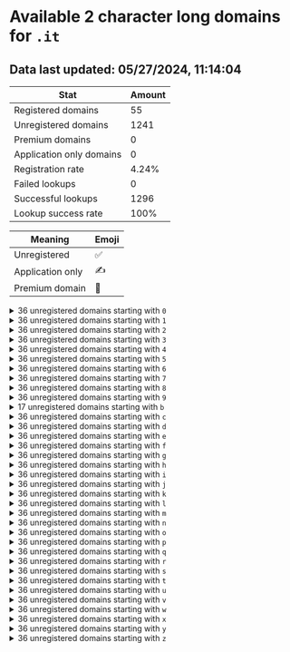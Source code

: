 # Available 2 character long domains for `.it`

## Data last updated: 05/27/2024, 11:14:04

|Stat|Amount|
|--|--|
|Registered domains|55|
|Unregistered domains|1241|
|Premium domains|0|
|Application only domains|0|
|Registration rate|4.24%|
|Failed lookups|0|
|Successful lookups|1296|
|Lookup success rate|100%|


|Meaning|Emoji|
|--|--|
|Unregistered|:white_check_mark:|
|Application only|:writing_hand:|
|Premium domain|:gem:|

<details>
<summary>36 unregistered domains starting with <bold><code>0</code></bold></summary>

|Type|Domain|
|--|--|
|:white_check_mark:|`00.it`|
|:white_check_mark:|`01.it`|
|:white_check_mark:|`02.it`|
|:white_check_mark:|`03.it`|
|:white_check_mark:|`04.it`|
|:white_check_mark:|`05.it`|
|:white_check_mark:|`06.it`|
|:white_check_mark:|`07.it`|
|:white_check_mark:|`08.it`|
|:white_check_mark:|`09.it`|
|:white_check_mark:|`0a.it`|
|:white_check_mark:|`0b.it`|
|:white_check_mark:|`0c.it`|
|:white_check_mark:|`0d.it`|
|:white_check_mark:|`0e.it`|
|:white_check_mark:|`0f.it`|
|:white_check_mark:|`0g.it`|
|:white_check_mark:|`0h.it`|
|:white_check_mark:|`0i.it`|
|:white_check_mark:|`0j.it`|
|:white_check_mark:|`0k.it`|
|:white_check_mark:|`0l.it`|
|:white_check_mark:|`0m.it`|
|:white_check_mark:|`0n.it`|
|:white_check_mark:|`0o.it`|
|:white_check_mark:|`0p.it`|
|:white_check_mark:|`0q.it`|
|:white_check_mark:|`0r.it`|
|:white_check_mark:|`0s.it`|
|:white_check_mark:|`0t.it`|
|:white_check_mark:|`0u.it`|
|:white_check_mark:|`0v.it`|
|:white_check_mark:|`0w.it`|
|:white_check_mark:|`0x.it`|
|:white_check_mark:|`0y.it`|
|:white_check_mark:|`0z.it`|
</details>
<details>
<summary>36 unregistered domains starting with <bold><code>1</code></bold></summary>

|Type|Domain|
|--|--|
|:white_check_mark:|`10.it`|
|:white_check_mark:|`11.it`|
|:white_check_mark:|`12.it`|
|:white_check_mark:|`13.it`|
|:white_check_mark:|`14.it`|
|:white_check_mark:|`15.it`|
|:white_check_mark:|`16.it`|
|:white_check_mark:|`17.it`|
|:white_check_mark:|`18.it`|
|:white_check_mark:|`19.it`|
|:white_check_mark:|`1a.it`|
|:white_check_mark:|`1b.it`|
|:white_check_mark:|`1c.it`|
|:white_check_mark:|`1d.it`|
|:white_check_mark:|`1e.it`|
|:white_check_mark:|`1f.it`|
|:white_check_mark:|`1g.it`|
|:white_check_mark:|`1h.it`|
|:white_check_mark:|`1i.it`|
|:white_check_mark:|`1j.it`|
|:white_check_mark:|`1k.it`|
|:white_check_mark:|`1l.it`|
|:white_check_mark:|`1m.it`|
|:white_check_mark:|`1n.it`|
|:white_check_mark:|`1o.it`|
|:white_check_mark:|`1p.it`|
|:white_check_mark:|`1q.it`|
|:white_check_mark:|`1r.it`|
|:white_check_mark:|`1s.it`|
|:white_check_mark:|`1t.it`|
|:white_check_mark:|`1u.it`|
|:white_check_mark:|`1v.it`|
|:white_check_mark:|`1w.it`|
|:white_check_mark:|`1x.it`|
|:white_check_mark:|`1y.it`|
|:white_check_mark:|`1z.it`|
</details>
<details>
<summary>36 unregistered domains starting with <bold><code>2</code></bold></summary>

|Type|Domain|
|--|--|
|:white_check_mark:|`20.it`|
|:white_check_mark:|`21.it`|
|:white_check_mark:|`22.it`|
|:white_check_mark:|`23.it`|
|:white_check_mark:|`24.it`|
|:white_check_mark:|`25.it`|
|:white_check_mark:|`26.it`|
|:white_check_mark:|`27.it`|
|:white_check_mark:|`28.it`|
|:white_check_mark:|`29.it`|
|:white_check_mark:|`2a.it`|
|:white_check_mark:|`2b.it`|
|:white_check_mark:|`2c.it`|
|:white_check_mark:|`2d.it`|
|:white_check_mark:|`2e.it`|
|:white_check_mark:|`2f.it`|
|:white_check_mark:|`2g.it`|
|:white_check_mark:|`2h.it`|
|:white_check_mark:|`2i.it`|
|:white_check_mark:|`2j.it`|
|:white_check_mark:|`2k.it`|
|:white_check_mark:|`2l.it`|
|:white_check_mark:|`2m.it`|
|:white_check_mark:|`2n.it`|
|:white_check_mark:|`2o.it`|
|:white_check_mark:|`2p.it`|
|:white_check_mark:|`2q.it`|
|:white_check_mark:|`2r.it`|
|:white_check_mark:|`2s.it`|
|:white_check_mark:|`2t.it`|
|:white_check_mark:|`2u.it`|
|:white_check_mark:|`2v.it`|
|:white_check_mark:|`2w.it`|
|:white_check_mark:|`2x.it`|
|:white_check_mark:|`2y.it`|
|:white_check_mark:|`2z.it`|
</details>
<details>
<summary>36 unregistered domains starting with <bold><code>3</code></bold></summary>

|Type|Domain|
|--|--|
|:white_check_mark:|`30.it`|
|:white_check_mark:|`31.it`|
|:white_check_mark:|`32.it`|
|:white_check_mark:|`33.it`|
|:white_check_mark:|`34.it`|
|:white_check_mark:|`35.it`|
|:white_check_mark:|`36.it`|
|:white_check_mark:|`37.it`|
|:white_check_mark:|`38.it`|
|:white_check_mark:|`39.it`|
|:white_check_mark:|`3a.it`|
|:white_check_mark:|`3b.it`|
|:white_check_mark:|`3c.it`|
|:white_check_mark:|`3d.it`|
|:white_check_mark:|`3e.it`|
|:white_check_mark:|`3f.it`|
|:white_check_mark:|`3g.it`|
|:white_check_mark:|`3h.it`|
|:white_check_mark:|`3i.it`|
|:white_check_mark:|`3j.it`|
|:white_check_mark:|`3k.it`|
|:white_check_mark:|`3l.it`|
|:white_check_mark:|`3m.it`|
|:white_check_mark:|`3n.it`|
|:white_check_mark:|`3o.it`|
|:white_check_mark:|`3p.it`|
|:white_check_mark:|`3q.it`|
|:white_check_mark:|`3r.it`|
|:white_check_mark:|`3s.it`|
|:white_check_mark:|`3t.it`|
|:white_check_mark:|`3u.it`|
|:white_check_mark:|`3v.it`|
|:white_check_mark:|`3w.it`|
|:white_check_mark:|`3x.it`|
|:white_check_mark:|`3y.it`|
|:white_check_mark:|`3z.it`|
</details>
<details>
<summary>36 unregistered domains starting with <bold><code>4</code></bold></summary>

|Type|Domain|
|--|--|
|:white_check_mark:|`40.it`|
|:white_check_mark:|`41.it`|
|:white_check_mark:|`42.it`|
|:white_check_mark:|`43.it`|
|:white_check_mark:|`44.it`|
|:white_check_mark:|`45.it`|
|:white_check_mark:|`46.it`|
|:white_check_mark:|`47.it`|
|:white_check_mark:|`48.it`|
|:white_check_mark:|`49.it`|
|:white_check_mark:|`4a.it`|
|:white_check_mark:|`4b.it`|
|:white_check_mark:|`4c.it`|
|:white_check_mark:|`4d.it`|
|:white_check_mark:|`4e.it`|
|:white_check_mark:|`4f.it`|
|:white_check_mark:|`4g.it`|
|:white_check_mark:|`4h.it`|
|:white_check_mark:|`4i.it`|
|:white_check_mark:|`4j.it`|
|:white_check_mark:|`4k.it`|
|:white_check_mark:|`4l.it`|
|:white_check_mark:|`4m.it`|
|:white_check_mark:|`4n.it`|
|:white_check_mark:|`4o.it`|
|:white_check_mark:|`4p.it`|
|:white_check_mark:|`4q.it`|
|:white_check_mark:|`4r.it`|
|:white_check_mark:|`4s.it`|
|:white_check_mark:|`4t.it`|
|:white_check_mark:|`4u.it`|
|:white_check_mark:|`4v.it`|
|:white_check_mark:|`4w.it`|
|:white_check_mark:|`4x.it`|
|:white_check_mark:|`4y.it`|
|:white_check_mark:|`4z.it`|
</details>
<details>
<summary>36 unregistered domains starting with <bold><code>5</code></bold></summary>

|Type|Domain|
|--|--|
|:white_check_mark:|`50.it`|
|:white_check_mark:|`51.it`|
|:white_check_mark:|`52.it`|
|:white_check_mark:|`53.it`|
|:white_check_mark:|`54.it`|
|:white_check_mark:|`55.it`|
|:white_check_mark:|`56.it`|
|:white_check_mark:|`57.it`|
|:white_check_mark:|`58.it`|
|:white_check_mark:|`59.it`|
|:white_check_mark:|`5a.it`|
|:white_check_mark:|`5b.it`|
|:white_check_mark:|`5c.it`|
|:white_check_mark:|`5d.it`|
|:white_check_mark:|`5e.it`|
|:white_check_mark:|`5f.it`|
|:white_check_mark:|`5g.it`|
|:white_check_mark:|`5h.it`|
|:white_check_mark:|`5i.it`|
|:white_check_mark:|`5j.it`|
|:white_check_mark:|`5k.it`|
|:white_check_mark:|`5l.it`|
|:white_check_mark:|`5m.it`|
|:white_check_mark:|`5n.it`|
|:white_check_mark:|`5o.it`|
|:white_check_mark:|`5p.it`|
|:white_check_mark:|`5q.it`|
|:white_check_mark:|`5r.it`|
|:white_check_mark:|`5s.it`|
|:white_check_mark:|`5t.it`|
|:white_check_mark:|`5u.it`|
|:white_check_mark:|`5v.it`|
|:white_check_mark:|`5w.it`|
|:white_check_mark:|`5x.it`|
|:white_check_mark:|`5y.it`|
|:white_check_mark:|`5z.it`|
</details>
<details>
<summary>36 unregistered domains starting with <bold><code>6</code></bold></summary>

|Type|Domain|
|--|--|
|:white_check_mark:|`60.it`|
|:white_check_mark:|`61.it`|
|:white_check_mark:|`62.it`|
|:white_check_mark:|`63.it`|
|:white_check_mark:|`64.it`|
|:white_check_mark:|`65.it`|
|:white_check_mark:|`66.it`|
|:white_check_mark:|`67.it`|
|:white_check_mark:|`68.it`|
|:white_check_mark:|`69.it`|
|:white_check_mark:|`6a.it`|
|:white_check_mark:|`6b.it`|
|:white_check_mark:|`6c.it`|
|:white_check_mark:|`6d.it`|
|:white_check_mark:|`6e.it`|
|:white_check_mark:|`6f.it`|
|:white_check_mark:|`6g.it`|
|:white_check_mark:|`6h.it`|
|:white_check_mark:|`6i.it`|
|:white_check_mark:|`6j.it`|
|:white_check_mark:|`6k.it`|
|:white_check_mark:|`6l.it`|
|:white_check_mark:|`6m.it`|
|:white_check_mark:|`6n.it`|
|:white_check_mark:|`6o.it`|
|:white_check_mark:|`6p.it`|
|:white_check_mark:|`6q.it`|
|:white_check_mark:|`6r.it`|
|:white_check_mark:|`6s.it`|
|:white_check_mark:|`6t.it`|
|:white_check_mark:|`6u.it`|
|:white_check_mark:|`6v.it`|
|:white_check_mark:|`6w.it`|
|:white_check_mark:|`6x.it`|
|:white_check_mark:|`6y.it`|
|:white_check_mark:|`6z.it`|
</details>
<details>
<summary>36 unregistered domains starting with <bold><code>7</code></bold></summary>

|Type|Domain|
|--|--|
|:white_check_mark:|`70.it`|
|:white_check_mark:|`71.it`|
|:white_check_mark:|`72.it`|
|:white_check_mark:|`73.it`|
|:white_check_mark:|`74.it`|
|:white_check_mark:|`75.it`|
|:white_check_mark:|`76.it`|
|:white_check_mark:|`77.it`|
|:white_check_mark:|`78.it`|
|:white_check_mark:|`79.it`|
|:white_check_mark:|`7a.it`|
|:white_check_mark:|`7b.it`|
|:white_check_mark:|`7c.it`|
|:white_check_mark:|`7d.it`|
|:white_check_mark:|`7e.it`|
|:white_check_mark:|`7f.it`|
|:white_check_mark:|`7g.it`|
|:white_check_mark:|`7h.it`|
|:white_check_mark:|`7i.it`|
|:white_check_mark:|`7j.it`|
|:white_check_mark:|`7k.it`|
|:white_check_mark:|`7l.it`|
|:white_check_mark:|`7m.it`|
|:white_check_mark:|`7n.it`|
|:white_check_mark:|`7o.it`|
|:white_check_mark:|`7p.it`|
|:white_check_mark:|`7q.it`|
|:white_check_mark:|`7r.it`|
|:white_check_mark:|`7s.it`|
|:white_check_mark:|`7t.it`|
|:white_check_mark:|`7u.it`|
|:white_check_mark:|`7v.it`|
|:white_check_mark:|`7w.it`|
|:white_check_mark:|`7x.it`|
|:white_check_mark:|`7y.it`|
|:white_check_mark:|`7z.it`|
</details>
<details>
<summary>36 unregistered domains starting with <bold><code>8</code></bold></summary>

|Type|Domain|
|--|--|
|:white_check_mark:|`80.it`|
|:white_check_mark:|`81.it`|
|:white_check_mark:|`82.it`|
|:white_check_mark:|`83.it`|
|:white_check_mark:|`84.it`|
|:white_check_mark:|`85.it`|
|:white_check_mark:|`86.it`|
|:white_check_mark:|`87.it`|
|:white_check_mark:|`88.it`|
|:white_check_mark:|`89.it`|
|:white_check_mark:|`8a.it`|
|:white_check_mark:|`8b.it`|
|:white_check_mark:|`8c.it`|
|:white_check_mark:|`8d.it`|
|:white_check_mark:|`8e.it`|
|:white_check_mark:|`8f.it`|
|:white_check_mark:|`8g.it`|
|:white_check_mark:|`8h.it`|
|:white_check_mark:|`8i.it`|
|:white_check_mark:|`8j.it`|
|:white_check_mark:|`8k.it`|
|:white_check_mark:|`8l.it`|
|:white_check_mark:|`8m.it`|
|:white_check_mark:|`8n.it`|
|:white_check_mark:|`8o.it`|
|:white_check_mark:|`8p.it`|
|:white_check_mark:|`8q.it`|
|:white_check_mark:|`8r.it`|
|:white_check_mark:|`8s.it`|
|:white_check_mark:|`8t.it`|
|:white_check_mark:|`8u.it`|
|:white_check_mark:|`8v.it`|
|:white_check_mark:|`8w.it`|
|:white_check_mark:|`8x.it`|
|:white_check_mark:|`8y.it`|
|:white_check_mark:|`8z.it`|
</details>
<details>
<summary>36 unregistered domains starting with <bold><code>9</code></bold></summary>

|Type|Domain|
|--|--|
|:white_check_mark:|`90.it`|
|:white_check_mark:|`91.it`|
|:white_check_mark:|`92.it`|
|:white_check_mark:|`93.it`|
|:white_check_mark:|`94.it`|
|:white_check_mark:|`95.it`|
|:white_check_mark:|`96.it`|
|:white_check_mark:|`97.it`|
|:white_check_mark:|`98.it`|
|:white_check_mark:|`99.it`|
|:white_check_mark:|`9a.it`|
|:white_check_mark:|`9b.it`|
|:white_check_mark:|`9c.it`|
|:white_check_mark:|`9d.it`|
|:white_check_mark:|`9e.it`|
|:white_check_mark:|`9f.it`|
|:white_check_mark:|`9g.it`|
|:white_check_mark:|`9h.it`|
|:white_check_mark:|`9i.it`|
|:white_check_mark:|`9j.it`|
|:white_check_mark:|`9k.it`|
|:white_check_mark:|`9l.it`|
|:white_check_mark:|`9m.it`|
|:white_check_mark:|`9n.it`|
|:white_check_mark:|`9o.it`|
|:white_check_mark:|`9p.it`|
|:white_check_mark:|`9q.it`|
|:white_check_mark:|`9r.it`|
|:white_check_mark:|`9s.it`|
|:white_check_mark:|`9t.it`|
|:white_check_mark:|`9u.it`|
|:white_check_mark:|`9v.it`|
|:white_check_mark:|`9w.it`|
|:white_check_mark:|`9x.it`|
|:white_check_mark:|`9y.it`|
|:white_check_mark:|`9z.it`|
</details>
<details>
<summary>17 unregistered domains starting with <bold><code>b</code></bold></summary>

|Type|Domain|
|--|--|
|:white_check_mark:|`b0.it`|
|:white_check_mark:|`b1.it`|
|:white_check_mark:|`b2.it`|
|:white_check_mark:|`b3.it`|
|:white_check_mark:|`b4.it`|
|:white_check_mark:|`b5.it`|
|:white_check_mark:|`b6.it`|
|:white_check_mark:|`b7.it`|
|:white_check_mark:|`b8.it`|
|:white_check_mark:|`b9.it`|
|:white_check_mark:|`bt.it`|
|:white_check_mark:|`bu.it`|
|:white_check_mark:|`bv.it`|
|:white_check_mark:|`bw.it`|
|:white_check_mark:|`bx.it`|
|:white_check_mark:|`by.it`|
|:white_check_mark:|`bz.it`|
</details>
<details>
<summary>36 unregistered domains starting with <bold><code>c</code></bold></summary>

|Type|Domain|
|--|--|
|:white_check_mark:|`c0.it`|
|:white_check_mark:|`c1.it`|
|:white_check_mark:|`c2.it`|
|:white_check_mark:|`c3.it`|
|:white_check_mark:|`c4.it`|
|:white_check_mark:|`c5.it`|
|:white_check_mark:|`c6.it`|
|:white_check_mark:|`c7.it`|
|:white_check_mark:|`c8.it`|
|:white_check_mark:|`c9.it`|
|:white_check_mark:|`ca.it`|
|:white_check_mark:|`cb.it`|
|:white_check_mark:|`cc.it`|
|:white_check_mark:|`cd.it`|
|:white_check_mark:|`ce.it`|
|:white_check_mark:|`cf.it`|
|:white_check_mark:|`cg.it`|
|:white_check_mark:|`ch.it`|
|:white_check_mark:|`ci.it`|
|:white_check_mark:|`cj.it`|
|:white_check_mark:|`ck.it`|
|:white_check_mark:|`cl.it`|
|:white_check_mark:|`cm.it`|
|:white_check_mark:|`cn.it`|
|:white_check_mark:|`co.it`|
|:white_check_mark:|`cp.it`|
|:white_check_mark:|`cq.it`|
|:white_check_mark:|`cr.it`|
|:white_check_mark:|`cs.it`|
|:white_check_mark:|`ct.it`|
|:white_check_mark:|`cu.it`|
|:white_check_mark:|`cv.it`|
|:white_check_mark:|`cw.it`|
|:white_check_mark:|`cx.it`|
|:white_check_mark:|`cy.it`|
|:white_check_mark:|`cz.it`|
</details>
<details>
<summary>36 unregistered domains starting with <bold><code>d</code></bold></summary>

|Type|Domain|
|--|--|
|:white_check_mark:|`d0.it`|
|:white_check_mark:|`d1.it`|
|:white_check_mark:|`d2.it`|
|:white_check_mark:|`d3.it`|
|:white_check_mark:|`d4.it`|
|:white_check_mark:|`d5.it`|
|:white_check_mark:|`d6.it`|
|:white_check_mark:|`d7.it`|
|:white_check_mark:|`d8.it`|
|:white_check_mark:|`d9.it`|
|:white_check_mark:|`da.it`|
|:white_check_mark:|`db.it`|
|:white_check_mark:|`dc.it`|
|:white_check_mark:|`dd.it`|
|:white_check_mark:|`de.it`|
|:white_check_mark:|`df.it`|
|:white_check_mark:|`dg.it`|
|:white_check_mark:|`dh.it`|
|:white_check_mark:|`di.it`|
|:white_check_mark:|`dj.it`|
|:white_check_mark:|`dk.it`|
|:white_check_mark:|`dl.it`|
|:white_check_mark:|`dm.it`|
|:white_check_mark:|`dn.it`|
|:white_check_mark:|`do.it`|
|:white_check_mark:|`dp.it`|
|:white_check_mark:|`dq.it`|
|:white_check_mark:|`dr.it`|
|:white_check_mark:|`ds.it`|
|:white_check_mark:|`dt.it`|
|:white_check_mark:|`du.it`|
|:white_check_mark:|`dv.it`|
|:white_check_mark:|`dw.it`|
|:white_check_mark:|`dx.it`|
|:white_check_mark:|`dy.it`|
|:white_check_mark:|`dz.it`|
</details>
<details>
<summary>36 unregistered domains starting with <bold><code>e</code></bold></summary>

|Type|Domain|
|--|--|
|:white_check_mark:|`e0.it`|
|:white_check_mark:|`e1.it`|
|:white_check_mark:|`e2.it`|
|:white_check_mark:|`e3.it`|
|:white_check_mark:|`e4.it`|
|:white_check_mark:|`e5.it`|
|:white_check_mark:|`e6.it`|
|:white_check_mark:|`e7.it`|
|:white_check_mark:|`e8.it`|
|:white_check_mark:|`e9.it`|
|:white_check_mark:|`ea.it`|
|:white_check_mark:|`eb.it`|
|:white_check_mark:|`ec.it`|
|:white_check_mark:|`ed.it`|
|:white_check_mark:|`ee.it`|
|:white_check_mark:|`ef.it`|
|:white_check_mark:|`eg.it`|
|:white_check_mark:|`eh.it`|
|:white_check_mark:|`ei.it`|
|:white_check_mark:|`ej.it`|
|:white_check_mark:|`ek.it`|
|:white_check_mark:|`el.it`|
|:white_check_mark:|`em.it`|
|:white_check_mark:|`en.it`|
|:white_check_mark:|`eo.it`|
|:white_check_mark:|`ep.it`|
|:white_check_mark:|`eq.it`|
|:white_check_mark:|`er.it`|
|:white_check_mark:|`es.it`|
|:white_check_mark:|`et.it`|
|:white_check_mark:|`eu.it`|
|:white_check_mark:|`ev.it`|
|:white_check_mark:|`ew.it`|
|:white_check_mark:|`ex.it`|
|:white_check_mark:|`ey.it`|
|:white_check_mark:|`ez.it`|
</details>
<details>
<summary>36 unregistered domains starting with <bold><code>f</code></bold></summary>

|Type|Domain|
|--|--|
|:white_check_mark:|`f0.it`|
|:white_check_mark:|`f1.it`|
|:white_check_mark:|`f2.it`|
|:white_check_mark:|`f3.it`|
|:white_check_mark:|`f4.it`|
|:white_check_mark:|`f5.it`|
|:white_check_mark:|`f6.it`|
|:white_check_mark:|`f7.it`|
|:white_check_mark:|`f8.it`|
|:white_check_mark:|`f9.it`|
|:white_check_mark:|`fa.it`|
|:white_check_mark:|`fb.it`|
|:white_check_mark:|`fc.it`|
|:white_check_mark:|`fd.it`|
|:white_check_mark:|`fe.it`|
|:white_check_mark:|`ff.it`|
|:white_check_mark:|`fg.it`|
|:white_check_mark:|`fh.it`|
|:white_check_mark:|`fi.it`|
|:white_check_mark:|`fj.it`|
|:white_check_mark:|`fk.it`|
|:white_check_mark:|`fl.it`|
|:white_check_mark:|`fm.it`|
|:white_check_mark:|`fn.it`|
|:white_check_mark:|`fo.it`|
|:white_check_mark:|`fp.it`|
|:white_check_mark:|`fq.it`|
|:white_check_mark:|`fr.it`|
|:white_check_mark:|`fs.it`|
|:white_check_mark:|`ft.it`|
|:white_check_mark:|`fu.it`|
|:white_check_mark:|`fv.it`|
|:white_check_mark:|`fw.it`|
|:white_check_mark:|`fx.it`|
|:white_check_mark:|`fy.it`|
|:white_check_mark:|`fz.it`|
</details>
<details>
<summary>36 unregistered domains starting with <bold><code>g</code></bold></summary>

|Type|Domain|
|--|--|
|:white_check_mark:|`g0.it`|
|:white_check_mark:|`g1.it`|
|:white_check_mark:|`g2.it`|
|:white_check_mark:|`g3.it`|
|:white_check_mark:|`g4.it`|
|:white_check_mark:|`g5.it`|
|:white_check_mark:|`g6.it`|
|:white_check_mark:|`g7.it`|
|:white_check_mark:|`g8.it`|
|:white_check_mark:|`g9.it`|
|:white_check_mark:|`ga.it`|
|:white_check_mark:|`gb.it`|
|:white_check_mark:|`gc.it`|
|:white_check_mark:|`gd.it`|
|:white_check_mark:|`ge.it`|
|:white_check_mark:|`gf.it`|
|:white_check_mark:|`gg.it`|
|:white_check_mark:|`gh.it`|
|:white_check_mark:|`gi.it`|
|:white_check_mark:|`gj.it`|
|:white_check_mark:|`gk.it`|
|:white_check_mark:|`gl.it`|
|:white_check_mark:|`gm.it`|
|:white_check_mark:|`gn.it`|
|:white_check_mark:|`go.it`|
|:white_check_mark:|`gp.it`|
|:white_check_mark:|`gq.it`|
|:white_check_mark:|`gr.it`|
|:white_check_mark:|`gs.it`|
|:white_check_mark:|`gt.it`|
|:white_check_mark:|`gu.it`|
|:white_check_mark:|`gv.it`|
|:white_check_mark:|`gw.it`|
|:white_check_mark:|`gx.it`|
|:white_check_mark:|`gy.it`|
|:white_check_mark:|`gz.it`|
</details>
<details>
<summary>36 unregistered domains starting with <bold><code>h</code></bold></summary>

|Type|Domain|
|--|--|
|:white_check_mark:|`h0.it`|
|:white_check_mark:|`h1.it`|
|:white_check_mark:|`h2.it`|
|:white_check_mark:|`h3.it`|
|:white_check_mark:|`h4.it`|
|:white_check_mark:|`h5.it`|
|:white_check_mark:|`h6.it`|
|:white_check_mark:|`h7.it`|
|:white_check_mark:|`h8.it`|
|:white_check_mark:|`h9.it`|
|:white_check_mark:|`ha.it`|
|:white_check_mark:|`hb.it`|
|:white_check_mark:|`hc.it`|
|:white_check_mark:|`hd.it`|
|:white_check_mark:|`he.it`|
|:white_check_mark:|`hf.it`|
|:white_check_mark:|`hg.it`|
|:white_check_mark:|`hh.it`|
|:white_check_mark:|`hi.it`|
|:white_check_mark:|`hj.it`|
|:white_check_mark:|`hk.it`|
|:white_check_mark:|`hl.it`|
|:white_check_mark:|`hm.it`|
|:white_check_mark:|`hn.it`|
|:white_check_mark:|`ho.it`|
|:white_check_mark:|`hp.it`|
|:white_check_mark:|`hq.it`|
|:white_check_mark:|`hr.it`|
|:white_check_mark:|`hs.it`|
|:white_check_mark:|`ht.it`|
|:white_check_mark:|`hu.it`|
|:white_check_mark:|`hv.it`|
|:white_check_mark:|`hw.it`|
|:white_check_mark:|`hx.it`|
|:white_check_mark:|`hy.it`|
|:white_check_mark:|`hz.it`|
</details>
<details>
<summary>36 unregistered domains starting with <bold><code>i</code></bold></summary>

|Type|Domain|
|--|--|
|:white_check_mark:|`i0.it`|
|:white_check_mark:|`i1.it`|
|:white_check_mark:|`i2.it`|
|:white_check_mark:|`i3.it`|
|:white_check_mark:|`i4.it`|
|:white_check_mark:|`i5.it`|
|:white_check_mark:|`i6.it`|
|:white_check_mark:|`i7.it`|
|:white_check_mark:|`i8.it`|
|:white_check_mark:|`i9.it`|
|:white_check_mark:|`ia.it`|
|:white_check_mark:|`ib.it`|
|:white_check_mark:|`ic.it`|
|:white_check_mark:|`id.it`|
|:white_check_mark:|`ie.it`|
|:white_check_mark:|`if.it`|
|:white_check_mark:|`ig.it`|
|:white_check_mark:|`ih.it`|
|:white_check_mark:|`ii.it`|
|:white_check_mark:|`ij.it`|
|:white_check_mark:|`ik.it`|
|:white_check_mark:|`il.it`|
|:white_check_mark:|`im.it`|
|:white_check_mark:|`in.it`|
|:white_check_mark:|`io.it`|
|:white_check_mark:|`ip.it`|
|:white_check_mark:|`iq.it`|
|:white_check_mark:|`ir.it`|
|:white_check_mark:|`is.it`|
|:white_check_mark:|`it.it`|
|:white_check_mark:|`iu.it`|
|:white_check_mark:|`iv.it`|
|:white_check_mark:|`iw.it`|
|:white_check_mark:|`ix.it`|
|:white_check_mark:|`iy.it`|
|:white_check_mark:|`iz.it`|
</details>
<details>
<summary>36 unregistered domains starting with <bold><code>j</code></bold></summary>

|Type|Domain|
|--|--|
|:white_check_mark:|`j0.it`|
|:white_check_mark:|`j1.it`|
|:white_check_mark:|`j2.it`|
|:white_check_mark:|`j3.it`|
|:white_check_mark:|`j4.it`|
|:white_check_mark:|`j5.it`|
|:white_check_mark:|`j6.it`|
|:white_check_mark:|`j7.it`|
|:white_check_mark:|`j8.it`|
|:white_check_mark:|`j9.it`|
|:white_check_mark:|`ja.it`|
|:white_check_mark:|`jb.it`|
|:white_check_mark:|`jc.it`|
|:white_check_mark:|`jd.it`|
|:white_check_mark:|`je.it`|
|:white_check_mark:|`jf.it`|
|:white_check_mark:|`jg.it`|
|:white_check_mark:|`jh.it`|
|:white_check_mark:|`ji.it`|
|:white_check_mark:|`jj.it`|
|:white_check_mark:|`jk.it`|
|:white_check_mark:|`jl.it`|
|:white_check_mark:|`jm.it`|
|:white_check_mark:|`jn.it`|
|:white_check_mark:|`jo.it`|
|:white_check_mark:|`jp.it`|
|:white_check_mark:|`jq.it`|
|:white_check_mark:|`jr.it`|
|:white_check_mark:|`js.it`|
|:white_check_mark:|`jt.it`|
|:white_check_mark:|`ju.it`|
|:white_check_mark:|`jv.it`|
|:white_check_mark:|`jw.it`|
|:white_check_mark:|`jx.it`|
|:white_check_mark:|`jy.it`|
|:white_check_mark:|`jz.it`|
</details>
<details>
<summary>36 unregistered domains starting with <bold><code>k</code></bold></summary>

|Type|Domain|
|--|--|
|:white_check_mark:|`k0.it`|
|:white_check_mark:|`k1.it`|
|:white_check_mark:|`k2.it`|
|:white_check_mark:|`k3.it`|
|:white_check_mark:|`k4.it`|
|:white_check_mark:|`k5.it`|
|:white_check_mark:|`k6.it`|
|:white_check_mark:|`k7.it`|
|:white_check_mark:|`k8.it`|
|:white_check_mark:|`k9.it`|
|:white_check_mark:|`ka.it`|
|:white_check_mark:|`kb.it`|
|:white_check_mark:|`kc.it`|
|:white_check_mark:|`kd.it`|
|:white_check_mark:|`ke.it`|
|:white_check_mark:|`kf.it`|
|:white_check_mark:|`kg.it`|
|:white_check_mark:|`kh.it`|
|:white_check_mark:|`ki.it`|
|:white_check_mark:|`kj.it`|
|:white_check_mark:|`kk.it`|
|:white_check_mark:|`kl.it`|
|:white_check_mark:|`km.it`|
|:white_check_mark:|`kn.it`|
|:white_check_mark:|`ko.it`|
|:white_check_mark:|`kp.it`|
|:white_check_mark:|`kq.it`|
|:white_check_mark:|`kr.it`|
|:white_check_mark:|`ks.it`|
|:white_check_mark:|`kt.it`|
|:white_check_mark:|`ku.it`|
|:white_check_mark:|`kv.it`|
|:white_check_mark:|`kw.it`|
|:white_check_mark:|`kx.it`|
|:white_check_mark:|`ky.it`|
|:white_check_mark:|`kz.it`|
</details>
<details>
<summary>36 unregistered domains starting with <bold><code>l</code></bold></summary>

|Type|Domain|
|--|--|
|:white_check_mark:|`l0.it`|
|:white_check_mark:|`l1.it`|
|:white_check_mark:|`l2.it`|
|:white_check_mark:|`l3.it`|
|:white_check_mark:|`l4.it`|
|:white_check_mark:|`l5.it`|
|:white_check_mark:|`l6.it`|
|:white_check_mark:|`l7.it`|
|:white_check_mark:|`l8.it`|
|:white_check_mark:|`l9.it`|
|:white_check_mark:|`la.it`|
|:white_check_mark:|`lb.it`|
|:white_check_mark:|`lc.it`|
|:white_check_mark:|`ld.it`|
|:white_check_mark:|`le.it`|
|:white_check_mark:|`lf.it`|
|:white_check_mark:|`lg.it`|
|:white_check_mark:|`lh.it`|
|:white_check_mark:|`li.it`|
|:white_check_mark:|`lj.it`|
|:white_check_mark:|`lk.it`|
|:white_check_mark:|`ll.it`|
|:white_check_mark:|`lm.it`|
|:white_check_mark:|`ln.it`|
|:white_check_mark:|`lo.it`|
|:white_check_mark:|`lp.it`|
|:white_check_mark:|`lq.it`|
|:white_check_mark:|`lr.it`|
|:white_check_mark:|`ls.it`|
|:white_check_mark:|`lt.it`|
|:white_check_mark:|`lu.it`|
|:white_check_mark:|`lv.it`|
|:white_check_mark:|`lw.it`|
|:white_check_mark:|`lx.it`|
|:white_check_mark:|`ly.it`|
|:white_check_mark:|`lz.it`|
</details>
<details>
<summary>36 unregistered domains starting with <bold><code>m</code></bold></summary>

|Type|Domain|
|--|--|
|:white_check_mark:|`m0.it`|
|:white_check_mark:|`m1.it`|
|:white_check_mark:|`m2.it`|
|:white_check_mark:|`m3.it`|
|:white_check_mark:|`m4.it`|
|:white_check_mark:|`m5.it`|
|:white_check_mark:|`m6.it`|
|:white_check_mark:|`m7.it`|
|:white_check_mark:|`m8.it`|
|:white_check_mark:|`m9.it`|
|:white_check_mark:|`ma.it`|
|:white_check_mark:|`mb.it`|
|:white_check_mark:|`mc.it`|
|:white_check_mark:|`md.it`|
|:white_check_mark:|`me.it`|
|:white_check_mark:|`mf.it`|
|:white_check_mark:|`mg.it`|
|:white_check_mark:|`mh.it`|
|:white_check_mark:|`mi.it`|
|:white_check_mark:|`mj.it`|
|:white_check_mark:|`mk.it`|
|:white_check_mark:|`ml.it`|
|:white_check_mark:|`mm.it`|
|:white_check_mark:|`mn.it`|
|:white_check_mark:|`mo.it`|
|:white_check_mark:|`mp.it`|
|:white_check_mark:|`mq.it`|
|:white_check_mark:|`mr.it`|
|:white_check_mark:|`ms.it`|
|:white_check_mark:|`mt.it`|
|:white_check_mark:|`mu.it`|
|:white_check_mark:|`mv.it`|
|:white_check_mark:|`mw.it`|
|:white_check_mark:|`mx.it`|
|:white_check_mark:|`my.it`|
|:white_check_mark:|`mz.it`|
</details>
<details>
<summary>36 unregistered domains starting with <bold><code>n</code></bold></summary>

|Type|Domain|
|--|--|
|:white_check_mark:|`n0.it`|
|:white_check_mark:|`n1.it`|
|:white_check_mark:|`n2.it`|
|:white_check_mark:|`n3.it`|
|:white_check_mark:|`n4.it`|
|:white_check_mark:|`n5.it`|
|:white_check_mark:|`n6.it`|
|:white_check_mark:|`n7.it`|
|:white_check_mark:|`n8.it`|
|:white_check_mark:|`n9.it`|
|:white_check_mark:|`na.it`|
|:white_check_mark:|`nb.it`|
|:white_check_mark:|`nc.it`|
|:white_check_mark:|`nd.it`|
|:white_check_mark:|`ne.it`|
|:white_check_mark:|`nf.it`|
|:white_check_mark:|`ng.it`|
|:white_check_mark:|`nh.it`|
|:white_check_mark:|`ni.it`|
|:white_check_mark:|`nj.it`|
|:white_check_mark:|`nk.it`|
|:white_check_mark:|`nl.it`|
|:white_check_mark:|`nm.it`|
|:white_check_mark:|`nn.it`|
|:white_check_mark:|`no.it`|
|:white_check_mark:|`np.it`|
|:white_check_mark:|`nq.it`|
|:white_check_mark:|`nr.it`|
|:white_check_mark:|`ns.it`|
|:white_check_mark:|`nt.it`|
|:white_check_mark:|`nu.it`|
|:white_check_mark:|`nv.it`|
|:white_check_mark:|`nw.it`|
|:white_check_mark:|`nx.it`|
|:white_check_mark:|`ny.it`|
|:white_check_mark:|`nz.it`|
</details>
<details>
<summary>36 unregistered domains starting with <bold><code>o</code></bold></summary>

|Type|Domain|
|--|--|
|:white_check_mark:|`o0.it`|
|:white_check_mark:|`o1.it`|
|:white_check_mark:|`o2.it`|
|:white_check_mark:|`o3.it`|
|:white_check_mark:|`o4.it`|
|:white_check_mark:|`o5.it`|
|:white_check_mark:|`o6.it`|
|:white_check_mark:|`o7.it`|
|:white_check_mark:|`o8.it`|
|:white_check_mark:|`o9.it`|
|:white_check_mark:|`oa.it`|
|:white_check_mark:|`ob.it`|
|:white_check_mark:|`oc.it`|
|:white_check_mark:|`od.it`|
|:white_check_mark:|`oe.it`|
|:white_check_mark:|`of.it`|
|:white_check_mark:|`og.it`|
|:white_check_mark:|`oh.it`|
|:white_check_mark:|`oi.it`|
|:white_check_mark:|`oj.it`|
|:white_check_mark:|`ok.it`|
|:white_check_mark:|`ol.it`|
|:white_check_mark:|`om.it`|
|:white_check_mark:|`on.it`|
|:white_check_mark:|`oo.it`|
|:white_check_mark:|`op.it`|
|:white_check_mark:|`oq.it`|
|:white_check_mark:|`or.it`|
|:white_check_mark:|`os.it`|
|:white_check_mark:|`ot.it`|
|:white_check_mark:|`ou.it`|
|:white_check_mark:|`ov.it`|
|:white_check_mark:|`ow.it`|
|:white_check_mark:|`ox.it`|
|:white_check_mark:|`oy.it`|
|:white_check_mark:|`oz.it`|
</details>
<details>
<summary>36 unregistered domains starting with <bold><code>p</code></bold></summary>

|Type|Domain|
|--|--|
|:white_check_mark:|`p0.it`|
|:white_check_mark:|`p1.it`|
|:white_check_mark:|`p2.it`|
|:white_check_mark:|`p3.it`|
|:white_check_mark:|`p4.it`|
|:white_check_mark:|`p5.it`|
|:white_check_mark:|`p6.it`|
|:white_check_mark:|`p7.it`|
|:white_check_mark:|`p8.it`|
|:white_check_mark:|`p9.it`|
|:white_check_mark:|`pa.it`|
|:white_check_mark:|`pb.it`|
|:white_check_mark:|`pc.it`|
|:white_check_mark:|`pd.it`|
|:white_check_mark:|`pe.it`|
|:white_check_mark:|`pf.it`|
|:white_check_mark:|`pg.it`|
|:white_check_mark:|`ph.it`|
|:white_check_mark:|`pi.it`|
|:white_check_mark:|`pj.it`|
|:white_check_mark:|`pk.it`|
|:white_check_mark:|`pl.it`|
|:white_check_mark:|`pm.it`|
|:white_check_mark:|`pn.it`|
|:white_check_mark:|`po.it`|
|:white_check_mark:|`pp.it`|
|:white_check_mark:|`pq.it`|
|:white_check_mark:|`pr.it`|
|:white_check_mark:|`ps.it`|
|:white_check_mark:|`pt.it`|
|:white_check_mark:|`pu.it`|
|:white_check_mark:|`pv.it`|
|:white_check_mark:|`pw.it`|
|:white_check_mark:|`px.it`|
|:white_check_mark:|`py.it`|
|:white_check_mark:|`pz.it`|
</details>
<details>
<summary>36 unregistered domains starting with <bold><code>q</code></bold></summary>

|Type|Domain|
|--|--|
|:white_check_mark:|`q0.it`|
|:white_check_mark:|`q1.it`|
|:white_check_mark:|`q2.it`|
|:white_check_mark:|`q3.it`|
|:white_check_mark:|`q4.it`|
|:white_check_mark:|`q5.it`|
|:white_check_mark:|`q6.it`|
|:white_check_mark:|`q7.it`|
|:white_check_mark:|`q8.it`|
|:white_check_mark:|`q9.it`|
|:white_check_mark:|`qa.it`|
|:white_check_mark:|`qb.it`|
|:white_check_mark:|`qc.it`|
|:white_check_mark:|`qd.it`|
|:white_check_mark:|`qe.it`|
|:white_check_mark:|`qf.it`|
|:white_check_mark:|`qg.it`|
|:white_check_mark:|`qh.it`|
|:white_check_mark:|`qi.it`|
|:white_check_mark:|`qj.it`|
|:white_check_mark:|`qk.it`|
|:white_check_mark:|`ql.it`|
|:white_check_mark:|`qm.it`|
|:white_check_mark:|`qn.it`|
|:white_check_mark:|`qo.it`|
|:white_check_mark:|`qp.it`|
|:white_check_mark:|`qq.it`|
|:white_check_mark:|`qr.it`|
|:white_check_mark:|`qs.it`|
|:white_check_mark:|`qt.it`|
|:white_check_mark:|`qu.it`|
|:white_check_mark:|`qv.it`|
|:white_check_mark:|`qw.it`|
|:white_check_mark:|`qx.it`|
|:white_check_mark:|`qy.it`|
|:white_check_mark:|`qz.it`|
</details>
<details>
<summary>36 unregistered domains starting with <bold><code>r</code></bold></summary>

|Type|Domain|
|--|--|
|:white_check_mark:|`r0.it`|
|:white_check_mark:|`r1.it`|
|:white_check_mark:|`r2.it`|
|:white_check_mark:|`r3.it`|
|:white_check_mark:|`r4.it`|
|:white_check_mark:|`r5.it`|
|:white_check_mark:|`r6.it`|
|:white_check_mark:|`r7.it`|
|:white_check_mark:|`r8.it`|
|:white_check_mark:|`r9.it`|
|:white_check_mark:|`ra.it`|
|:white_check_mark:|`rb.it`|
|:white_check_mark:|`rc.it`|
|:white_check_mark:|`rd.it`|
|:white_check_mark:|`re.it`|
|:white_check_mark:|`rf.it`|
|:white_check_mark:|`rg.it`|
|:white_check_mark:|`rh.it`|
|:white_check_mark:|`ri.it`|
|:white_check_mark:|`rj.it`|
|:white_check_mark:|`rk.it`|
|:white_check_mark:|`rl.it`|
|:white_check_mark:|`rm.it`|
|:white_check_mark:|`rn.it`|
|:white_check_mark:|`ro.it`|
|:white_check_mark:|`rp.it`|
|:white_check_mark:|`rq.it`|
|:white_check_mark:|`rr.it`|
|:white_check_mark:|`rs.it`|
|:white_check_mark:|`rt.it`|
|:white_check_mark:|`ru.it`|
|:white_check_mark:|`rv.it`|
|:white_check_mark:|`rw.it`|
|:white_check_mark:|`rx.it`|
|:white_check_mark:|`ry.it`|
|:white_check_mark:|`rz.it`|
</details>
<details>
<summary>36 unregistered domains starting with <bold><code>s</code></bold></summary>

|Type|Domain|
|--|--|
|:white_check_mark:|`s0.it`|
|:white_check_mark:|`s1.it`|
|:white_check_mark:|`s2.it`|
|:white_check_mark:|`s3.it`|
|:white_check_mark:|`s4.it`|
|:white_check_mark:|`s5.it`|
|:white_check_mark:|`s6.it`|
|:white_check_mark:|`s7.it`|
|:white_check_mark:|`s8.it`|
|:white_check_mark:|`s9.it`|
|:white_check_mark:|`sa.it`|
|:white_check_mark:|`sb.it`|
|:white_check_mark:|`sc.it`|
|:white_check_mark:|`sd.it`|
|:white_check_mark:|`se.it`|
|:white_check_mark:|`sf.it`|
|:white_check_mark:|`sg.it`|
|:white_check_mark:|`sh.it`|
|:white_check_mark:|`si.it`|
|:white_check_mark:|`sj.it`|
|:white_check_mark:|`sk.it`|
|:white_check_mark:|`sl.it`|
|:white_check_mark:|`sm.it`|
|:white_check_mark:|`sn.it`|
|:white_check_mark:|`so.it`|
|:white_check_mark:|`sp.it`|
|:white_check_mark:|`sq.it`|
|:white_check_mark:|`sr.it`|
|:white_check_mark:|`ss.it`|
|:white_check_mark:|`st.it`|
|:white_check_mark:|`su.it`|
|:white_check_mark:|`sv.it`|
|:white_check_mark:|`sw.it`|
|:white_check_mark:|`sx.it`|
|:white_check_mark:|`sy.it`|
|:white_check_mark:|`sz.it`|
</details>
<details>
<summary>36 unregistered domains starting with <bold><code>t</code></bold></summary>

|Type|Domain|
|--|--|
|:white_check_mark:|`t0.it`|
|:white_check_mark:|`t1.it`|
|:white_check_mark:|`t2.it`|
|:white_check_mark:|`t3.it`|
|:white_check_mark:|`t4.it`|
|:white_check_mark:|`t5.it`|
|:white_check_mark:|`t6.it`|
|:white_check_mark:|`t7.it`|
|:white_check_mark:|`t8.it`|
|:white_check_mark:|`t9.it`|
|:white_check_mark:|`ta.it`|
|:white_check_mark:|`tb.it`|
|:white_check_mark:|`tc.it`|
|:white_check_mark:|`td.it`|
|:white_check_mark:|`te.it`|
|:white_check_mark:|`tf.it`|
|:white_check_mark:|`tg.it`|
|:white_check_mark:|`th.it`|
|:white_check_mark:|`ti.it`|
|:white_check_mark:|`tj.it`|
|:white_check_mark:|`tk.it`|
|:white_check_mark:|`tl.it`|
|:white_check_mark:|`tm.it`|
|:white_check_mark:|`tn.it`|
|:white_check_mark:|`to.it`|
|:white_check_mark:|`tp.it`|
|:white_check_mark:|`tq.it`|
|:white_check_mark:|`tr.it`|
|:white_check_mark:|`ts.it`|
|:white_check_mark:|`tt.it`|
|:white_check_mark:|`tu.it`|
|:white_check_mark:|`tv.it`|
|:white_check_mark:|`tw.it`|
|:white_check_mark:|`tx.it`|
|:white_check_mark:|`ty.it`|
|:white_check_mark:|`tz.it`|
</details>
<details>
<summary>36 unregistered domains starting with <bold><code>u</code></bold></summary>

|Type|Domain|
|--|--|
|:white_check_mark:|`u0.it`|
|:white_check_mark:|`u1.it`|
|:white_check_mark:|`u2.it`|
|:white_check_mark:|`u3.it`|
|:white_check_mark:|`u4.it`|
|:white_check_mark:|`u5.it`|
|:white_check_mark:|`u6.it`|
|:white_check_mark:|`u7.it`|
|:white_check_mark:|`u8.it`|
|:white_check_mark:|`u9.it`|
|:white_check_mark:|`ua.it`|
|:white_check_mark:|`ub.it`|
|:white_check_mark:|`uc.it`|
|:white_check_mark:|`ud.it`|
|:white_check_mark:|`ue.it`|
|:white_check_mark:|`uf.it`|
|:white_check_mark:|`ug.it`|
|:white_check_mark:|`uh.it`|
|:white_check_mark:|`ui.it`|
|:white_check_mark:|`uj.it`|
|:white_check_mark:|`uk.it`|
|:white_check_mark:|`ul.it`|
|:white_check_mark:|`um.it`|
|:white_check_mark:|`un.it`|
|:white_check_mark:|`uo.it`|
|:white_check_mark:|`up.it`|
|:white_check_mark:|`uq.it`|
|:white_check_mark:|`ur.it`|
|:white_check_mark:|`us.it`|
|:white_check_mark:|`ut.it`|
|:white_check_mark:|`uu.it`|
|:white_check_mark:|`uv.it`|
|:white_check_mark:|`uw.it`|
|:white_check_mark:|`ux.it`|
|:white_check_mark:|`uy.it`|
|:white_check_mark:|`uz.it`|
</details>
<details>
<summary>36 unregistered domains starting with <bold><code>v</code></bold></summary>

|Type|Domain|
|--|--|
|:white_check_mark:|`v0.it`|
|:white_check_mark:|`v1.it`|
|:white_check_mark:|`v2.it`|
|:white_check_mark:|`v3.it`|
|:white_check_mark:|`v4.it`|
|:white_check_mark:|`v5.it`|
|:white_check_mark:|`v6.it`|
|:white_check_mark:|`v7.it`|
|:white_check_mark:|`v8.it`|
|:white_check_mark:|`v9.it`|
|:white_check_mark:|`va.it`|
|:white_check_mark:|`vb.it`|
|:white_check_mark:|`vc.it`|
|:white_check_mark:|`vd.it`|
|:white_check_mark:|`ve.it`|
|:white_check_mark:|`vf.it`|
|:white_check_mark:|`vg.it`|
|:white_check_mark:|`vh.it`|
|:white_check_mark:|`vi.it`|
|:white_check_mark:|`vj.it`|
|:white_check_mark:|`vk.it`|
|:white_check_mark:|`vl.it`|
|:white_check_mark:|`vm.it`|
|:white_check_mark:|`vn.it`|
|:white_check_mark:|`vo.it`|
|:white_check_mark:|`vp.it`|
|:white_check_mark:|`vq.it`|
|:white_check_mark:|`vr.it`|
|:white_check_mark:|`vs.it`|
|:white_check_mark:|`vt.it`|
|:white_check_mark:|`vu.it`|
|:white_check_mark:|`vv.it`|
|:white_check_mark:|`vw.it`|
|:white_check_mark:|`vx.it`|
|:white_check_mark:|`vy.it`|
|:white_check_mark:|`vz.it`|
</details>
<details>
<summary>36 unregistered domains starting with <bold><code>w</code></bold></summary>

|Type|Domain|
|--|--|
|:white_check_mark:|`w0.it`|
|:white_check_mark:|`w1.it`|
|:white_check_mark:|`w2.it`|
|:white_check_mark:|`w3.it`|
|:white_check_mark:|`w4.it`|
|:white_check_mark:|`w5.it`|
|:white_check_mark:|`w6.it`|
|:white_check_mark:|`w7.it`|
|:white_check_mark:|`w8.it`|
|:white_check_mark:|`w9.it`|
|:white_check_mark:|`wa.it`|
|:white_check_mark:|`wb.it`|
|:white_check_mark:|`wc.it`|
|:white_check_mark:|`wd.it`|
|:white_check_mark:|`we.it`|
|:white_check_mark:|`wf.it`|
|:white_check_mark:|`wg.it`|
|:white_check_mark:|`wh.it`|
|:white_check_mark:|`wi.it`|
|:white_check_mark:|`wj.it`|
|:white_check_mark:|`wk.it`|
|:white_check_mark:|`wl.it`|
|:white_check_mark:|`wm.it`|
|:white_check_mark:|`wn.it`|
|:white_check_mark:|`wo.it`|
|:white_check_mark:|`wp.it`|
|:white_check_mark:|`wq.it`|
|:white_check_mark:|`wr.it`|
|:white_check_mark:|`ws.it`|
|:white_check_mark:|`wt.it`|
|:white_check_mark:|`wu.it`|
|:white_check_mark:|`wv.it`|
|:white_check_mark:|`ww.it`|
|:white_check_mark:|`wx.it`|
|:white_check_mark:|`wy.it`|
|:white_check_mark:|`wz.it`|
</details>
<details>
<summary>36 unregistered domains starting with <bold><code>x</code></bold></summary>

|Type|Domain|
|--|--|
|:white_check_mark:|`x0.it`|
|:white_check_mark:|`x1.it`|
|:white_check_mark:|`x2.it`|
|:white_check_mark:|`x3.it`|
|:white_check_mark:|`x4.it`|
|:white_check_mark:|`x5.it`|
|:white_check_mark:|`x6.it`|
|:white_check_mark:|`x7.it`|
|:white_check_mark:|`x8.it`|
|:white_check_mark:|`x9.it`|
|:white_check_mark:|`xa.it`|
|:white_check_mark:|`xb.it`|
|:white_check_mark:|`xc.it`|
|:white_check_mark:|`xd.it`|
|:white_check_mark:|`xe.it`|
|:white_check_mark:|`xf.it`|
|:white_check_mark:|`xg.it`|
|:white_check_mark:|`xh.it`|
|:white_check_mark:|`xi.it`|
|:white_check_mark:|`xj.it`|
|:white_check_mark:|`xk.it`|
|:white_check_mark:|`xl.it`|
|:white_check_mark:|`xm.it`|
|:white_check_mark:|`xn.it`|
|:white_check_mark:|`xo.it`|
|:white_check_mark:|`xp.it`|
|:white_check_mark:|`xq.it`|
|:white_check_mark:|`xr.it`|
|:white_check_mark:|`xs.it`|
|:white_check_mark:|`xt.it`|
|:white_check_mark:|`xu.it`|
|:white_check_mark:|`xv.it`|
|:white_check_mark:|`xw.it`|
|:white_check_mark:|`xx.it`|
|:white_check_mark:|`xy.it`|
|:white_check_mark:|`xz.it`|
</details>
<details>
<summary>36 unregistered domains starting with <bold><code>y</code></bold></summary>

|Type|Domain|
|--|--|
|:white_check_mark:|`y0.it`|
|:white_check_mark:|`y1.it`|
|:white_check_mark:|`y2.it`|
|:white_check_mark:|`y3.it`|
|:white_check_mark:|`y4.it`|
|:white_check_mark:|`y5.it`|
|:white_check_mark:|`y6.it`|
|:white_check_mark:|`y7.it`|
|:white_check_mark:|`y8.it`|
|:white_check_mark:|`y9.it`|
|:white_check_mark:|`ya.it`|
|:white_check_mark:|`yb.it`|
|:white_check_mark:|`yc.it`|
|:white_check_mark:|`yd.it`|
|:white_check_mark:|`ye.it`|
|:white_check_mark:|`yf.it`|
|:white_check_mark:|`yg.it`|
|:white_check_mark:|`yh.it`|
|:white_check_mark:|`yi.it`|
|:white_check_mark:|`yj.it`|
|:white_check_mark:|`yk.it`|
|:white_check_mark:|`yl.it`|
|:white_check_mark:|`ym.it`|
|:white_check_mark:|`yn.it`|
|:white_check_mark:|`yo.it`|
|:white_check_mark:|`yp.it`|
|:white_check_mark:|`yq.it`|
|:white_check_mark:|`yr.it`|
|:white_check_mark:|`ys.it`|
|:white_check_mark:|`yt.it`|
|:white_check_mark:|`yu.it`|
|:white_check_mark:|`yv.it`|
|:white_check_mark:|`yw.it`|
|:white_check_mark:|`yx.it`|
|:white_check_mark:|`yy.it`|
|:white_check_mark:|`yz.it`|
</details>
<details>
<summary>36 unregistered domains starting with <bold><code>z</code></bold></summary>

|Type|Domain|
|--|--|
|:white_check_mark:|`z0.it`|
|:white_check_mark:|`z1.it`|
|:white_check_mark:|`z2.it`|
|:white_check_mark:|`z3.it`|
|:white_check_mark:|`z4.it`|
|:white_check_mark:|`z5.it`|
|:white_check_mark:|`z6.it`|
|:white_check_mark:|`z7.it`|
|:white_check_mark:|`z8.it`|
|:white_check_mark:|`z9.it`|
|:white_check_mark:|`za.it`|
|:white_check_mark:|`zb.it`|
|:white_check_mark:|`zc.it`|
|:white_check_mark:|`zd.it`|
|:white_check_mark:|`ze.it`|
|:white_check_mark:|`zf.it`|
|:white_check_mark:|`zg.it`|
|:white_check_mark:|`zh.it`|
|:white_check_mark:|`zi.it`|
|:white_check_mark:|`zj.it`|
|:white_check_mark:|`zk.it`|
|:white_check_mark:|`zl.it`|
|:white_check_mark:|`zm.it`|
|:white_check_mark:|`zn.it`|
|:white_check_mark:|`zo.it`|
|:white_check_mark:|`zp.it`|
|:white_check_mark:|`zq.it`|
|:white_check_mark:|`zr.it`|
|:white_check_mark:|`zs.it`|
|:white_check_mark:|`zt.it`|
|:white_check_mark:|`zu.it`|
|:white_check_mark:|`zv.it`|
|:white_check_mark:|`zw.it`|
|:white_check_mark:|`zx.it`|
|:white_check_mark:|`zy.it`|
|:white_check_mark:|`zz.it`|
</details>